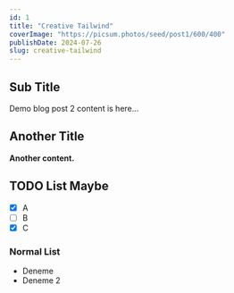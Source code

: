```yaml
---
id: 1
title: "Creative Tailwind"
coverImage: "https://picsum.photos/seed/post1/600/400"
publishDate: 2024-07-26
slug: creative-tailwind
---
```


## Sub Title

Demo blog post 2 content is here...

## Another Title

**Another content.**

## TODO List Maybe

- [x] A
- [ ] B
- [x] C

### Normal List

- Deneme
- Deneme 2
